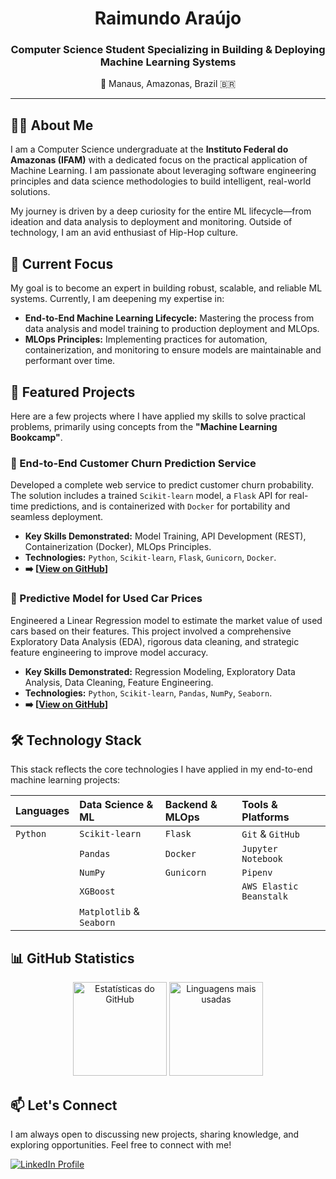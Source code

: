 <div align="center">
  <h1>Raimundo Araújo</h1>
  <h3>Computer Science Student Specializing in Building & Deploying Machine Learning Systems</h3>
  <p>📍 Manaus, Amazonas, Brazil 🇧🇷</p>
</div>

---

## 👨‍💻 About Me

I am a Computer Science undergraduate at the **Instituto Federal do Amazonas (IFAM)** with a dedicated focus on the practical application of Machine Learning. I am passionate about leveraging software engineering principles and data science methodologies to build intelligent, real-world solutions.

My journey is driven by a deep curiosity for the entire ML lifecycle—from ideation and data analysis to deployment and monitoring. Outside of technology, I am an avid enthusiast of Hip-Hop culture.

## 🎯 Current Focus

My goal is to become an expert in building robust, scalable, and reliable ML systems. Currently, I am deepening my expertise in:
- **End-to-End Machine Learning Lifecycle:** Mastering the process from data analysis and model training to production deployment and MLOps.
- **MLOps Principles:** Implementing practices for automation, containerization, and monitoring to ensure models are maintainable and performant over time.

## 🚀 Featured Projects

Here are a few projects where I have applied my skills to solve practical problems, primarily using concepts from the **"Machine Learning Bookcamp"**.

### 🚢 End-to-End Customer Churn Prediction Service
Developed a complete web service to predict customer churn probability. The solution includes a trained `Scikit-learn` model, a `Flask` API for real-time predictions, and is containerized with `Docker` for portability and seamless deployment.
- **Key Skills Demonstrated:** Model Training, API Development (REST), Containerization (Docker), MLOps Principles.
- **Technologies:** `Python`, `Scikit-learn`, `Flask`, `Gunicorn`, `Docker`.
- **➡️ [[View on GitHub](https://github.com/Raimundoivy/ClientChurnPrediction)]** 

### 🚗 Predictive Model for Used Car Prices
Engineered a Linear Regression model to estimate the market value of used cars based on their features. This project involved a comprehensive Exploratory Data Analysis (EDA), rigorous data cleaning, and strategic feature engineering to improve model accuracy.
- **Key Skills Demonstrated:** Regression Modeling, Exploratory Data Analysis, Data Cleaning, Feature Engineering.
- **Technologies:** `Python`, `Scikit-learn`, `Pandas`, `NumPy`, `Seaborn`.
- **➡️ [[View on GitHub](https://github.com/Raimundoivy/CarPricePredictionUsingLinearRegression)]** 

## 🛠️ Technology Stack

This stack reflects the core technologies I have applied in my end-to-end machine learning projects:

| Languages | Data Science & ML | Backend & MLOps | Tools & Platforms |
| :--- | :--- | :--- | :--- |
| `Python` | `Scikit-learn` | `Flask` | `Git` & `GitHub` |
| | `Pandas` | `Docker` | `Jupyter Notebook` |
| | `NumPy` | `Gunicorn` | `Pipenv` |
| | `XGBoost` | | `AWS Elastic Beanstalk` |
| | `Matplotlib` & `Seaborn` | | |


## 📊 GitHub Statistics

<div align="center">
  <img src="https://github-readme-stats.vercel.app/api?username=raimundoivy&show_icons=true&include_all_commits=true&count_private=true&theme=dracula&hide_border=true&locale=pt-br" height="150" alt="Estatísticas do GitHub" />
  <img src="https://github-readme-stats.vercel.app/api/top-langs?username=raimundoivy&layout=compact&theme=dracula&hide_border=true&locale=pt-br" height="150" alt="Linguagens mais usadas" />
</div>

## 📫 Let's Connect

I am always open to discussing new projects, sharing knowledge, and exploring opportunities. Feel free to connect with me!

<div align="left">
  <a href="https://www.linkedin.com/in/raimundoivy/" target="_blank">
    <img src="https://img.shields.io/badge/LinkedIn-0077B5?style=for-the-badge&logo=linkedin&logoColor=white" alt="LinkedIn Profile" />
  </a>
</div>
